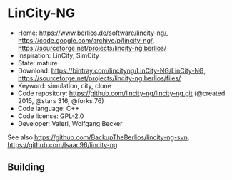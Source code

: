 # LinCity-NG

- Home: https://www.berlios.de/software/lincity-ng/, https://code.google.com/archive/p/lincity-ng/, https://sourceforge.net/projects/lincity-ng.berlios/
- Inspiration: LinCity, SimCity
- State: mature
- Download: https://bintray.com/lincityng/LinCity-NG/LinCity-NG, https://sourceforge.net/projects/lincity-ng.berlios/files/
- Keyword: simulation, city, clone
- Code repository: https://github.com/lincity-ng/lincity-ng.git (@created 2015, @stars 316, @forks 76)
- Code language: C++
- Code license: GPL-2.0
- Developer: Valeri, Wolfgang Becker

See also https://github.com/BackupTheBerlios/lincity-ng-svn, https://github.com/Isaac96/lincity-ng

## Building
